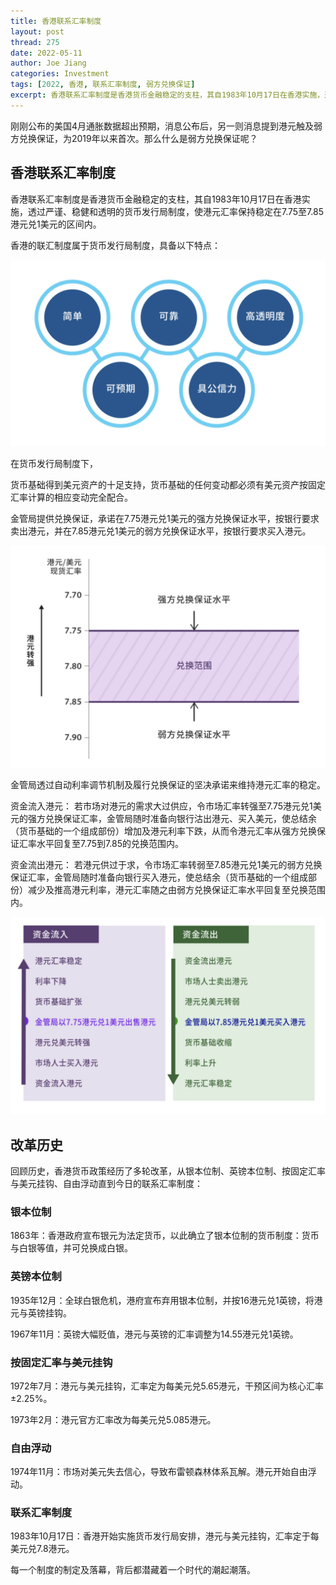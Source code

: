 ```yaml
---
title: 香港联系汇率制度
layout: post
thread: 275
date: 2022-05-11
author: Joe Jiang
categories: Investment
tags: [2022, 香港, 联系汇率制度, 弱方兑换保证]
excerpt: 香港联系汇率制度是香港货币金融稳定的支柱，其自1983年10月17日在香港实施，透过严谨、稳健和透明的货币发行局制度，使港元汇率保持稳定在7.75至7.85港元兑1美元的区间内。
---
```


刚刚公布的美国4月通胀数据超出预期，消息公布后，另一则消息提到港元触及弱方兑换保证，为2019年以来首次。那么什么是弱方兑换保证呢？

## 香港联系汇率制度

香港联系汇率制度是香港货币金融稳定的支柱，其自1983年10月17日在香港实施，透过严谨、稳健和透明的货币发行局制度，使港元汇率保持稳定在7.75至7.85港元兑1美元的区间内。



香港的联汇制度属于货币发行局制度，具备以下特点：

![](/assets/in-post/2022-05-11-Linked-Exchange-Rate-System-1.png )



在货币发行局制度下，

货币基础得到美元资产的十足支持，货币基础的任何变动都必须有美元资产按固定汇率计算的相应变动完全配合。

金管局提供兑换保证，承诺在7.75港元兑1美元的强方兑换保证水平，按银行要求卖出港元，并在7.85港元兑1美元的弱方兑换保证水平，按银行要求买入港元。

![](/assets/in-post/2022-05-11-Linked-Exchange-Rate-System-2.png )



金管局透过自动利率调节机制及履行兑换保证的坚决承诺来维持港元汇率的稳定。

资金流入港元： 若市场对港元的需求大过供应，令市场汇率转强至7.75港元兑1美元的强方兑换保证汇率，金管局随时准备向银行沽出港元、买入美元，使总结余（货币基础的一个组成部份）增加及港元利率下跌，从而令港元汇率从强方兑换保证汇率水平回复至7.75到7.85的兑换范围内。

资金流出港元： 若港元供过于求，令市场汇率转弱至7.85港元兑1美元的弱方兑换保证汇率，金管局随时准备向银行买入港元，使总结余（货币基础的一个组成部份）减少及推高港元利率，港元汇率随之由弱方兑换保证汇率水平回复至兑换范围内。

![](/assets/in-post/2022-05-11-Linked-Exchange-Rate-System-3.png )

## 改革历史

回顾历史，香港货币政策经历了多轮改革，从银本位制、英镑本位制、按固定汇率与美元挂钩、自由浮动直到今日的联系汇率制度：

### 银本位制

1863年：香港政府宣布银元为法定货币，以此确立了银本位制的货币制度：货币与白银等值，并可兑换成白银。



### 英镑本位制

1935年12月：全球白银危机，港府宣布弃用银本位制，并按16港元兑1英镑，将港元与英镑挂钩。

1967年11月：英镑大幅贬值，港元与英镑的汇率调整为14.55港元兑1英镑。



### 按固定汇率与美元挂钩

1972年7月：港元与美元挂钩，汇率定为每美元兑5.65港元，干预区间为核心汇率±2.25%。

1973年2月：港元官方汇率改为每美元兑5.085港元。



### 自由浮动

1974年11月：市场对美元失去信心，导致布雷顿森林体系瓦解。港元开始自由浮动。



### 联系汇率制度

1983年10月17日：香港开始实施货币发行局安排，港元与美元挂钩，汇率定于每美元兑7.8港元。



每一个制度的制定及落幕，背后都潜藏着一个时代的潮起潮落。